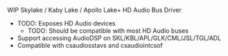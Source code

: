 WIP Skylake / Kaby Lake / Apollo Lake+ HD Audio Bus Driver

* TODO: Exposes HD Audio devices
	* TODO: Should be compatible with most HD Audio buses
* Support accessing AudioDSP on SKL/KBL/APL/GLK/CML/JSL/TGL/ADL
* Compatible with csaudiosstavs and csaudiointcsof
